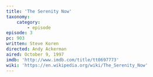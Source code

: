 ```yaml
---
title: 'The Serenity Now'
taxonomy:
    category:
        - episode
episode: 3
pc: 903
written: Steve Koren
directed: Andy Ackerman
aired: October 9, 1997
imdb: 'http://www.imdb.com/title/tt0697773'
wiki: 'https://en.wikipedia.org/wiki/The_Serenity_Now'
---
```


